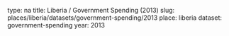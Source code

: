 type: na
title: Liberia / Government Spending (2013)
slug: places/liberia/datasets/government-spending/2013
place: liberia
dataset: government-spending
year: 2013
